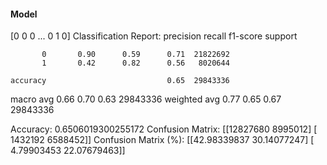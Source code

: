 #### Model
[0 0 0 ... 0 1 0]
Classification Report:
              precision    recall  f1-score   support

           0       0.90      0.59      0.71  21822692
           1       0.42      0.82      0.56   8020644

    accuracy                           0.65  29843336
   macro avg       0.66      0.70      0.63  29843336
weighted avg       0.77      0.65      0.67  29843336

Accuracy: 0.6506019300255172
Confusion Matrix:
[[12827680  8995012]
 [ 1432192  6588452]]
Confusion Matrix (%):
[[42.98339837 30.14077247]
 [ 4.79903453 22.07679463]]
